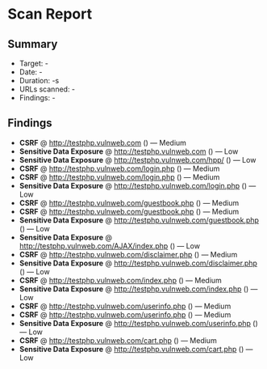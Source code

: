 # Scan Report

## Summary
- Target: -
- Date: -
- Duration: -s
- URLs scanned: -
- Findings: -

## Findings
- **CSRF** @ http://testphp.vulnweb.com () — Medium
- **Sensitive Data Exposure** @ http://testphp.vulnweb.com () — Low
- **Sensitive Data Exposure** @ http://testphp.vulnweb.com/hpp/ () — Low
- **CSRF** @ http://testphp.vulnweb.com/login.php () — Medium
- **CSRF** @ http://testphp.vulnweb.com/login.php () — Medium
- **Sensitive Data Exposure** @ http://testphp.vulnweb.com/login.php () — Low
- **CSRF** @ http://testphp.vulnweb.com/guestbook.php () — Medium
- **CSRF** @ http://testphp.vulnweb.com/guestbook.php () — Medium
- **Sensitive Data Exposure** @ http://testphp.vulnweb.com/guestbook.php () — Low
- **Sensitive Data Exposure** @ http://testphp.vulnweb.com/AJAX/index.php () — Low
- **CSRF** @ http://testphp.vulnweb.com/disclaimer.php () — Medium
- **Sensitive Data Exposure** @ http://testphp.vulnweb.com/disclaimer.php () — Low
- **CSRF** @ http://testphp.vulnweb.com/index.php () — Medium
- **Sensitive Data Exposure** @ http://testphp.vulnweb.com/index.php () — Low
- **CSRF** @ http://testphp.vulnweb.com/userinfo.php () — Medium
- **CSRF** @ http://testphp.vulnweb.com/userinfo.php () — Medium
- **Sensitive Data Exposure** @ http://testphp.vulnweb.com/userinfo.php () — Low
- **CSRF** @ http://testphp.vulnweb.com/cart.php () — Medium
- **Sensitive Data Exposure** @ http://testphp.vulnweb.com/cart.php () — Low